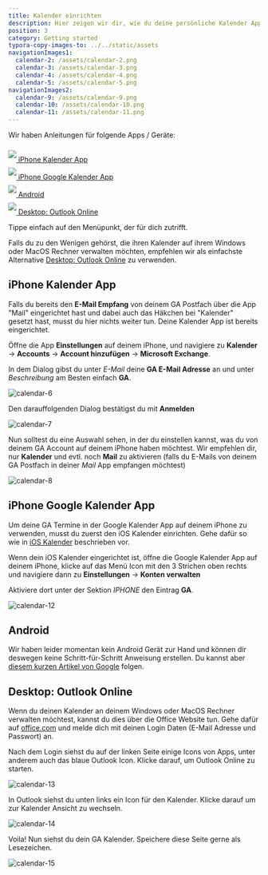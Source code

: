 ```yaml
---
title: Kalender einrichten
description: Hier zeigen wir dir, wie du deine persönliche Kalender App so einrichten kannst, dass du die Termine aus deinem GA Kalender dort sehen kannst.
position: 3
category: Getting started
typora-copy-images-to: ../../static/assets
navigationImages1:
  calendar-2: /assets/calendar-2.png
  calendar-3: /assets/calendar-3.png
  calendar-4: /assets/calendar-4.png
  calendar-5: /assets/calendar-5.png
navigationImages2:
  calendar-9: /assets/calendar-9.png
  calendar-10: /assets/calendar-10.png
  calendar-11: /assets/calendar-11.png
---
```


<style type="text/css">
.\!my-2 {
  margin-top: 0.5rem !important;
  margin-bottom: 0.5rem !important;
}
</style>

Wir haben Anleitungen für folgende Apps / Geräte:

[<img src="/assets/iphone-calendar.png" class="w-10 rounded-lg border border-gray-200 inline mr-2 !my-2" /> iPhone Kalender App](#iphone-kalender-app)  
[<img src="/assets/google-calendar.png" class="w-10 rounded-lg border border-gray-200 inline mr-2 !my-2" /> iPhone Google Kalender App](#iphone-google-kalender-app)  
[<img src="/assets/android.svg" class="w-10 inline mr-2 !my-2" /> Android](#android)  
[<img src="/assets/office.png" class="w-12 inline mr-1 -ml-1 !my-2" /> Desktop: Outlook Online](#desktop-outlook-online)  

Tippe einfach auf den Menüpunkt, der für dich zutrifft.

Falls du zu den Wenigen gehörst, die ihren Kalender auf ihrem Windows oder MacOS Rechner verwalten möchten, empfehlen wir als einfachste Alternative [Desktop: Outlook Online](#desktop-outlook-online) zu verwenden.

## iPhone Kalender App

<d-alert>

Falls du bereits den **E-Mail Empfang** von deinem GA Postfach über die App "Mail" eingerichtet hast und dabei auch das Häkchen bei "Kalender" gesetzt hast, musst du hier nichts weiter tun. Deine Kalender App ist bereits eingerichtet.

</d-alert>

Öffne die App **Einstellungen** auf deinem iPhone, und navigiere zu **Kalender** → **Accounts** → **Account hinzufügen** → **Microsoft Exchange**.

<image-row :images="navigationImages1"></image-row>

In dem Dialog gibst du unter *E-Mail* deine **GA E-Mail Adresse** an und unter *Beschreibung* am Besten einfach **GA**.

<img src="/assets/calendar-6.png" alt="calendar-6" title="calendar-6" class="max-w-xs mx-auto" />

Den darauffolgenden Dialog bestätigst du mit **Anmelden**

<img src="/assets/calendar-7.png" alt="calendar-7" title="calendar-7" class="max-w-xs mx-auto" />

Nun solltest du eine Auswahl sehen, in der du einstellen kannst, was du von deinem GA Account auf deinem iPhone haben möchtest. Wir empfehlen dir, nur **Kalender** und evtl. noch **Mail** zu aktivieren (falls du E-Mails von deinem GA Postfach in deiner *Mail* App empfangen möchtest)

<img src="/assets/calendar-8.png" alt="calendar-8" title="calendar-8" class="max-w-xs mx-auto" />

## iPhone Google Kalender App

<d-alert>

Um deine GA Termine in der Google Kalender App auf deinem iPhone zu verwenden, musst du zuerst den iOS Kalender einrichten. Gehe dafür so wie in [iOS Kalender](#ios-kalender) beschrieben vor.

</d-alert>

Wenn dein iOS Kalender eingerichtet ist, öffne die Google Kalender App auf deinem iPhone, klicke auf das Menü Icon mit den 3 Strichen oben rechts und navigiere dann zu **Einstellungen** → **Konten verwalten**

<image-row :images="navigationImages2"></image-row>

Aktiviere dort unter der Sektion *IPHONE* den Eintrag **GA**.

<img src="/assets/calendar-12.png" alt="calendar-12" title="calendar-12" class="max-w-xs mx-auto" />

## Android

Wir haben leider momentan kein Android Gerät zur Hand und können dir deswegen keine Schritt-für-Schritt Anweisung erstellen. Du kannst aber [diesem kurzen Artikel von Google](https://support.google.com/work/android/answer/9412194?hl=de) folgen.

## Desktop: Outlook Online

Wenn du deinen Kalender an deinem Windows oder MacOS Rechner verwalten möchtest, kannst du dies über die Office Website tun. Gehe dafür auf [office.com](https://www.office.com/) und melde dich mit deinen Login Daten (E-Mail Adresse und Passwort) an.

Nach dem Login siehst du auf der linken Seite einige Icons von Apps, unter anderem auch das blaue Outlook Icon. Klicke darauf, um Outlook Online zu starten.

![calendar-13](/assets/calendar-13.png)

In Outlook siehst du unten links ein Icon für den Kalender. Klicke darauf um zur Kalender Ansicht zu wechseln.

![calendar-14](/assets/calendar-14.png)

Voila! Nun siehst du dein GA Kalender. Speichere diese Seite gerne als Lesezeichen.

![calendar-15](/assets/calendar-15.png)

